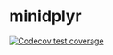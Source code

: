 # minidplyr
[![Codecov test coverage](https://codecov.io/gh/kkt8000/minidplyr/branch/main/graph/badge.svg)](https://app.codecov.io/gh/kkt8000/minidplyr?branch=main)

